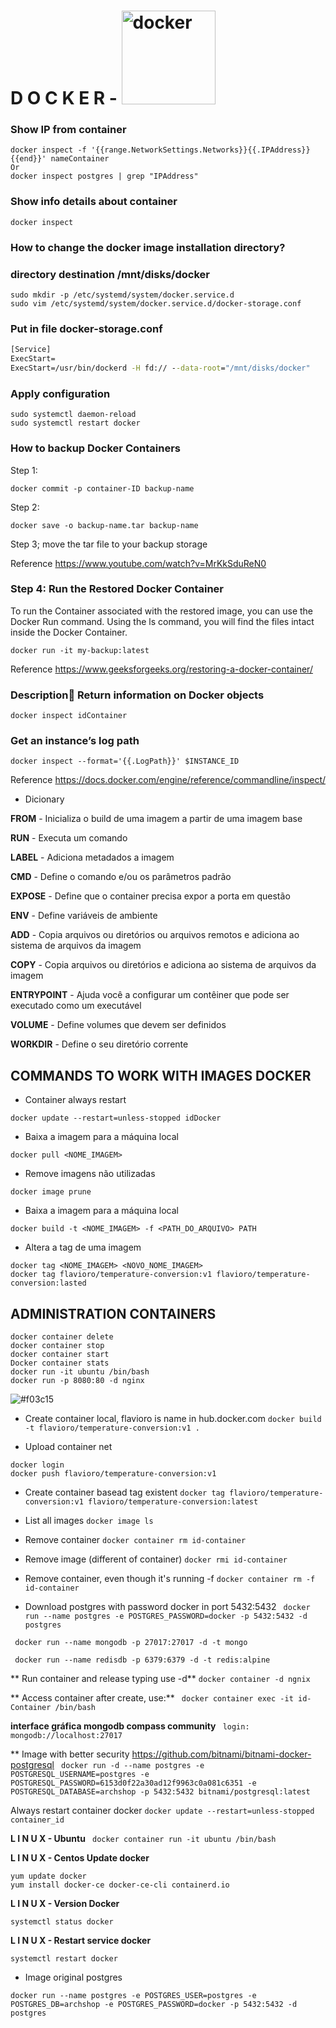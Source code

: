# D O C K E R - <img src="https://miro.medium.com/max/336/0*rmv6pZTW2hfP2XYd.png" alt="docker" width="150">

<!--- ![](https://miro.medium.com/max/336/0*rmv6pZTW2hfP2XYd.png) -->

### Show IP from container
```
docker inspect -f '{{range.NetworkSettings.Networks}}{{.IPAddress}}{{end}}' nameContainer
Or
docker inspect postgres | grep "IPAddress"
```

### Show info details about container
```
docker inspect
```

### How to change the docker image installation directory?
### directory destination /mnt/disks/docker
```
sudo mkdir -p /etc/systemd/system/docker.service.d
sudo vim /etc/systemd/system/docker.service.d/docker-storage.conf
```
### Put in file docker-storage.conf
```bat
[Service]
ExecStart=
ExecStart=/usr/bin/dockerd -H fd:// --data-root="/mnt/disks/docker"
```
### Apply configuration
```
sudo systemctl daemon-reload
sudo systemctl restart docker
```

### How to backup Docker Containers
Step 1: 
```
docker commit -p container-ID backup-name
```
Step 2: 
```
docker save -o backup-name.tar backup-name
```
Step 3; move the tar file to your backup storage

Reference https://www.youtube.com/watch?v=MrKkSduReN0

### Step 4: Run the Restored Docker Container
To run the Container associated with the restored image, you can use the Docker Run command. Using the ls command, you will find the files intact inside the Docker Container.
```
docker run -it my-backup:latest
```
Reference https://www.geeksforgeeks.org/restoring-a-docker-container/

### Description🔗 Return information on Docker objects
```
docker inspect idContainer
```

### Get an instance’s log path
```
docker inspect --format='{{.LogPath}}' $INSTANCE_ID
```
Reference https://docs.docker.com/engine/reference/commandline/inspect/

* Dicionary
<p><strong>FROM</strong> - 
Inicializa o build de uma imagem a partir de uma imagem base

<p><strong>RUN</strong> - 
Executa um comando

<p><strong>LABEL</strong> - 
Adiciona metadados a imagem

<p><strong>CMD</strong> - 
Define o comando e/ou os parâmetros padrão

<p><strong>EXPOSE</strong> - 
Define que o container precisa expor a porta
em questão

<p><strong>ENV</strong> - 
Define variáveis de ambiente

<p><strong>ADD</strong> - 
Copia arquivos ou diretórios ou arquivos remotos
e adiciona ao sistema de arquivos da imagem

<p><strong>COPY</strong> - 
Copia arquivos ou diretórios e adiciona ao
sistema de arquivos da imagem

<p><strong>ENTRYPOINT</strong> - 
Ajuda você a configurar um contêiner que
pode ser executado como um executável

<p><strong>VOLUME</strong> - 
Define volumes que devem ser definidos

<p><strong>WORKDIR</strong> - 
Define o seu diretório corrente

## COMMANDS TO WORK WITH IMAGES DOCKER

* Container always restart
```
docker update --restart=unless-stopped idDocker
```

* Baixa a imagem para a máquina local
```
docker pull <NOME_IMAGEM>
```

* Remove imagens não utilizadas
```
docker image prune
```

* Baixa a imagem para a máquina local
```
docker build -t <NOME_IMAGEM> -f <PATH_DO_ARQUIVO> PATH 
```

* Altera a tag de uma imagem
```
docker tag <NOME_IMAGEM> <NOVO_NOME_IMAGEM>
docker tag flavioro/temperature-conversion:v1 flavioro/temperature-conversion:lasted
```

## ADMINISTRATION CONTAINERS
```
docker container delete
docker container stop
docker container start
Docker container stats
docker run -it ubuntu /bin/bash
docker run -p 8080:80 -d nginx
```
![#f03c15](http://www.markbuckler.com/img/docker_high_level.png)

- Create container local, flavioro is name in hub.docker.com
```docker build -t flavioro/temperature-conversion:v1 . ```

- Upload container net
```
docker login  
docker push flavioro/temperature-conversion:v1
```
- Create container basead tag existent
```docker tag flavioro/temperature-conversion:v1 flavioro/temperature-conversion:latest```

- List all images
```docker image ls```

- Remove container
```docker container rm id-container```

- Remove image (different of container)
```docker rmi id-container```


- Remove container, even though it's running -f
```docker container rm -f id-container```

- Download postgres with password docker in port 5432:5432
``` docker run --name postgres -e POSTGRES_PASSWORD=docker -p 5432:5432 -d postgres```

``` docker run --name mongodb -p 27017:27017 -d -t mongo```

``` docker run --name redisdb -p 6379:6379 -d -t redis:alpine```

** Run container and release typing use -d**
``` docker container -d ngnix ```

** Access container after create, use:**
``` docker container exec -it id-Container /bin/bash```

**interface gráfica mongodb compass community**
``` login: mongodb://localhost:27017```

** Image with better security https://github.com/bitnami/bitnami-docker-postgresql
``` docker run -d --name postgres -e POSTGRESQL_USERNAME=postgres -e POSTGRESQL_PASSWORD=6153d0f22a30ad12f9963c0a081c6351 -e POSTGRESQL_DATABASE=archshop -p 5432:5432 bitnami/postgresql:latest```

Always restart container docker
```docker update --restart=unless-stopped container_id```

**L I N U X - Ubuntu**
 ``` docker container run -it ubuntu /bin/bash```

**L I N U X - Centos Update docker**
 ``` 
 yum update docker
 yum install docker-ce docker-ce-cli containerd.io
 ```
 
 **L I N U X - Version Docker**
 ``` 
systemctl status docker
 ```
 
 **L I N U X - Restart service docker**
 ``` 
 systemctl restart docker
 ``` 

* Image original postgres
``` 
docker run --name postgres -e POSTGRES_USER=postgres -e POSTGRES_DB=archshop -e POSTGRES_PASSWORD=docker -p 5432:5432 -d postgres
``` 

